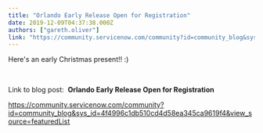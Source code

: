 ```yaml
---
title: "Orlando Early Release Open for Registration"
date: 2019-12-09T04:37:38.000Z
authors: ["gareth.oliver"]
link: "https://community.servicenow.com/community?id=community_blog&sys_id=e162b0e2dba1c01023f4a345ca96191a"
---
```

<p>Here&#39;s an early Christmas present!! :)</p>
<p> </p>
<p>Link to blog post:  <strong><span class="ng-binding">Orlando Early Release Open for Registration</span></strong></p>
<p><a href="https://community.servicenow.com/community?id&#61;community_blog&amp;sys_id&#61;4f4996c1db510cd4d58ea345ca9619f4&amp;view_source&#61;featuredList" target="_blank" rel="noopener noreferrer nofollow">https://community.servicenow.com/community?id&#61;community_blog&amp;sys_id&#61;4f4996c1db510cd4d58ea345ca9619f4&amp;view_source&#61;featuredList</a></p>